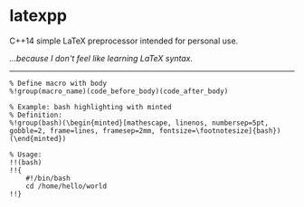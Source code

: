 # latexpp
C++14 simple LaTeX preprocessor intended for personal use.

*...because I don't feel like learning LaTeX syntax.*

---

```
% Define macro with body
%!group(macro_name)(code_before_body)(code_after_body)

% Example: bash highlighting with minted
% Definition:
%!group(bash)(\begin{minted}[mathescape, linenos, numbersep=5pt, gobble=2, frame=lines, framesep=2mm, fontsize=\footnotesize]{bash})(\end{minted})

% Usage:
!!(bash)
!!{
    #!/bin/bash
    cd /home/hello/world
!!}
```

